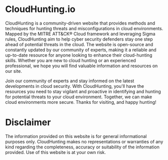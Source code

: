 # CloudHunting.io
CloudHunting is a community-driven website that provides methods and techniques for hunting threats and misconfigurations in cloud environments. Mapped by the MITRE ATT&CK® Cloud framework and leveraging Sigma rules, CloudHunting aim to help cyber security defenders stay one step ahead of potential threats in the cloud. The website is open-source and constantly updated by our community of experts, making it a reliable and up-to-date resource for anyone looking to enhance their cloud-hunting skills. Whether you are new to cloud hunting or an experienced professional, we hope you will find valuable information and resources on our site.

Join our community of experts and stay informed on the latest developments in cloud security. With CloudHunting, you'll have the resources you need to stay vigilant and proactive in identifying and hunting for potential threats to your cloud environment. Together, we can make cloud environments more secure. Thanks for visiting, and happy hunting!

# Disclaimer
The information provided on this website is for general informational purposes only. CloudHunting makes no representations or warranties of any kind regarding the completeness, accuracy or suitability of the information provided. Use of this website is at your own risk.
